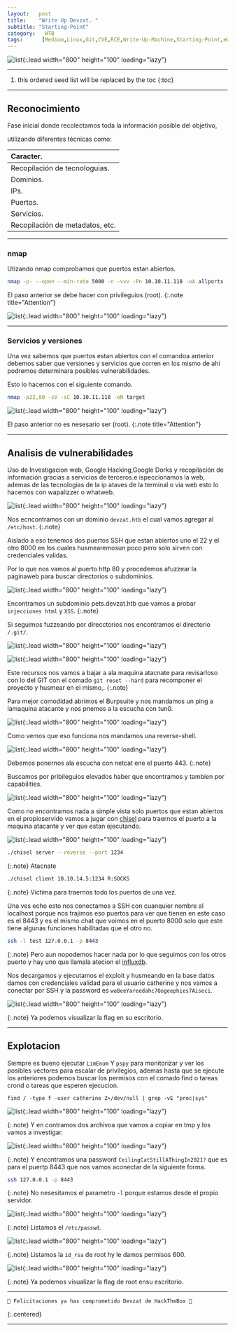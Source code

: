 ```yaml
---
layout:   post
title:    "Write Up Devzat. "
subtitle: "Starting-Point"
category:   HTB
tags:      [Medium,Linux,Git,CVE,RCE,Write-Up-Machine,Starting-Point,eWPT,eJPT] 
---
```

![list](/assets/img/devzat/Captura%20de%20pantalla%20(277).png){:.lead width="800" height="100" loading="lazy"}

***
<!--more-->

1. this ordered seed list will be replaced by the toc
{:toc}

***

## Reconocimiento

Fase inicial donde recolectamos toda la información posible del objetivo, 

utilizando diferentes técnicas como:

| Caracter.                                   |
|:--------------------------------------------|
|Recopilación de tecnologuias.                |
|Dominios.                                    |
|IPs.                                         |
|Puertos.                                     |
|Servicios.                                   |
|Recopilación de metadatos, etc.              |


***
### nmap

Utizando nmap comprobamos que puertos estan abiertos.


```bash
nmap -p- --open --min-rate 5000 -n -vvv -Pn 10.10.11.118 -oA allports
```
El paso anterior se debe hacer con privileguios (root).
{:.note title="Attention"}


![list](/assets/img/devzat/A-2022-12-07-19-25-00.png){:.lead width="800" height="100" loading="lazy"}

***
### Servicios y versiones

Una vez sabemos que puertos estan abiertos con el comandoa anterior debemos saber que versiones y servicios que corren en los mismo de ahi podremos determinara posibles vulnerabilidades.

Esto lo hacemos con el siguiente comando.


```bash
nmap -p22,80 -sV -sC 10.10.11.118 -oN target
```
![list](/assets/img/devzat/A-2022-12-07-19-30-15.png){:.lead width="800" height="100" loading="lazy"}

El paso anterior no es nesesario ser (root).
{:.note title="Attention"}

***

## Analisis de vulnerabilidades

Uso de Investigacion web, Google Hacking,Google Dorks y recopilación de información gracias a servicios de terceros.e ispeccionamos la web, ademas de las tecnologias de la ip ataves de la terminal o via  web esto lo hacemos con wapalizzer o whatweb.

![list](/assets/img/devzat/A-2022-12-07-19-12-36.png){:.lead width="800" height="100" loading="lazy"}

Nos ecncontramos con un dominio `devzat.htb` el cual vamos agregar al `/etc/host`. 
{:.note}

Aislado a eso tenemos dos puertos SSH que estan abiertos uno el 22 y el otro 8000 en los cuales husmearemosun poco pero solo sirven con credenciales validas.

Por lo que nos vamos al puerto http 80 y procedemos afuzzear la paginaweb para buscar directorios o subdominios.

![list](/assets/img/devzat/A-2022-12-07-20-09-29.png){:.lead width="800" height="100" loading="lazy"}

Encontramos un subdominio pets.devzat.htb que vamos a probar `injecciones html` y `XSS`.
{:.note}

Si seguimos fuzzeando por direcctorios nos encontramos el directorio `/.git/`.

![list](/assets/img/devzat/A-2022-12-07-21-32-02.png){:.lead width="800" height="100" loading="lazy"}

![list](/assets/img/devzat/A-2022-12-07-21-34-01.png){:.lead width="800" height="100" loading="lazy"}

Este recursos nos vamos a bajar a ala maquina atacnate para revisarloso con lo del GIT con el comado `git reset --hard` para recomponer el proyecto y husmear en el mismo,.
{:.note}



Para mejor comodidad abrimos el Burpsuite y nos mandamos un ping a lamaquina atacante y nos pnemos a la escucha con tun0.

![list](/assets/img/devzat/A-2022-12-07-21-06-03.png){:.lead width="800" height="100" loading="lazy"}

Como vemos que eso funciona nos mandamos una reverse-shell.

![list](/assets/img/devzat/A-2022-12-07-21-08-10.png){:.lead width="800" height="100" loading="lazy"}

Debemos ponernos ala escucha con netcat ene el puerto 443.
{:.note}

Buscamos por pribileguios elevados haber que encontramos y tambien por capabilities.

![list](/assets/img/devzat/A-2022-12-07-22-02-03.png){:.lead width="800" height="100" loading="lazy"}

Como no encontramos nada a simple vista solo puertos que estan abiertos en el propioservido vamos a jugar con [chisel] para traernos el puerto a la maquina atacante y ver que estan ejecutando.

![list](/assets/img/devzat/A-2022-12-07-22-09-47.png){:.lead width="800" height="100" loading="lazy"}

[chisel]:(https://github.com/jpillora/chisel)



```bash
./chisel server --reverse --port 1234
```
{:.note}
Atacnate

```bash
./chisel client 10.10.14.5:1234 R:SOCKS 
```
{:.note}
Victima para traernos todo los puertos de una vez.

Una ves echo esto nos conectamos a SSH con cuanquier nombre al localhost porque nos trajimos eso puertos para ver que tienen en este caso es el 8443 y es el mismo chat que voimos en el puerto 8000 solo que este tiene algunas funciones habilitadas que el otro no.

```bash
ssh -l test 127.0.0.1 -p 8443
```
{:.note}
Pero aun nopodemos hacer nada por lo que seguimos con los otros puerto y hay uno que llamala atecion el [influxdb].

[influxdb]:(https://github.com/LorenzoTullini/InfluxDB-Exploit-CVE-2019-20933)

Nos decargamos y ejecutamos el exploit y husmeando en la base datos damos con credenciales validad para el usuario catherine y nos vamos a conectar por SSH  y la password es `woBeeYareedahc7Oogeephies7Aiseci`.

![list](/assets/img/devzat/A-2022-12-07-23-05-44.png){:.lead width="800" height="100" loading="lazy"}

{:.note}
Ya podemos visualizar la flag en su escritorio.

***
## Explotacion

Siempre es bueno ejecutar `LimEnum` Y `pspy` para monitorizar y ver los posibles vectores para escalar de privilegios, ademas hasta que se ejecute los anteriores podemos buscar los permisos con el comado find o tareas crond o tareas que esperen ejecucion.


```shell
find / -type f -user catherine 2>/dev/null | grep -vE "proc|sys"
```

![list](/assets/img/devzat/A-2022-12-07-23-12-41.png){:.lead width="800" height="100" loading="lazy"}

{:.note}
Y en contramos dos archivoa que vamos a copiar en tmp y los vamos a investigar.

![list](/assets/img/devzat/A-2022-12-07-23-20-49.png){:.lead width="800" height="100" loading="lazy"}


{:.note}
Y encontramos una password `CeilingCatStillAThingIn2021?` que es para el puertp 8443 que nos vamos aconectar de la siguiente forma.

```bash
ssh 127.0.0.1 -p 8443
```

{:.note}
No nesesitamos el parametro `-l` porque estamos desde el propio servidor.


![list](/assets/img/devzat/A-2022-12-07-23-26-18.png){:.lead width="800" height="100" loading="lazy"}

{:.note}
Listamos el `/etc/passwd`.

![list](/assets/img/devzat/A-2022-12-07-23-27-07.png){:.lead width="800" height="100" loading="lazy"}

{:.note}
Listamos la `id_rsa` de root hy le damos permisos 600.

![list](/assets/img/devzat/A-2022-12-07-23-28-50.png){:.lead width="800" height="100" loading="lazy"}


{:.note}
Ya podemos visualizar la flag de root ensu escritorio.

***

```shell
🎉 Felicitaciones ya has comprometido Devzat de HackTheBox 🎉
```
{:.centered}
***